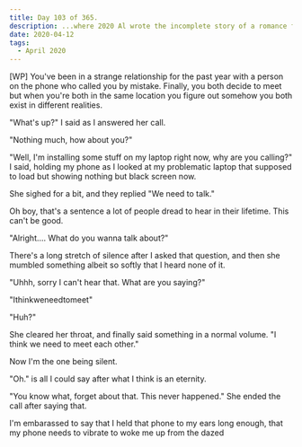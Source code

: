 ```yaml
---
title: Day 103 of 365.
description: ...where 2020 Al wrote the incomplete story of a romance from people with different reality.
date: 2020-04-12
tags:
  - April 2020
---
```


[WP] You've been in a strange relationship for the past year with a person on the phone who called you by mistake. Finally, you both decide to meet but when you're both in the same location you figure out somehow you both exist in different realities.

"What's up?" I said as I answered her call.

"Nothing much, how about you?"

"Well, I'm installing some stuff on my laptop right now, why are you calling?" I said, holding my phone as I looked at my problematic laptop that supposed to load but showing nothing but black screen now.

She sighed for a bit, and they replied "We need to talk."

Oh boy, that's a sentence a lot of people dread to hear in their lifetime. This can't be good.

"Alright.... What do you wanna talk about?"

There's a long stretch of silence after I asked that question, and then she mumbled something albeit so softly that I heard none of it.

"Uhhh, sorry I can't hear that. What are you saying?"

"Ithinkweneedtomeet"

"Huh?"

She cleared her throat, and finally said something in a normal volume. "I think we need to meet each other."

Now I'm the one being silent.

"Oh." is all I could say after what I think is an eternity.

"You know what, forget about that. This never happened." She ended the call after saying that.

I'm embarassed to say that I held that phone to my ears long enough, that my phone needs to vibrate to woke me up from the dazed




